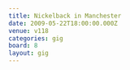 ```yaml
---
title: Nickelback in Manchester
date: 2009-05-22T18:00:00.000Z
venue: v118
categories: gig
board: 8
layout: gig
---
```

